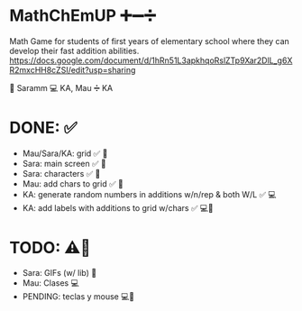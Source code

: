 # MathChEmUP ➕➖➗
Math Game for students of first years of elementary school where they can develop their fast addition abilities.
https://docs.google.com/document/d/1hRn51L3apkhqoRslZTp9Xar2DlL_g6XR2mxcHH8cZSI/edit?usp=sharing

👾 Saramm
💻 KA, Mau
➗ KA

# DONE: ✅
- Mau/Sara/KA: grid ✅ 👾
- Sara: main screen ✅ 👾
- Sara: characters ✅ 👾
- Mau: add chars to grid ✅ 👾
- KA: generate random numbers in additions w/n/rep & both W/L ✅ 💻
- KA: add labels with additions to grid w/chars ✅ 💻👾

# TODO: ⚠️🚨
- Sara: GIFs (w/ lib) 👾
- Mau: Clases 💻
- PENDING: teclas y mouse 💻👾
